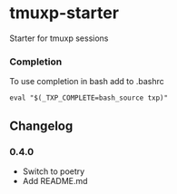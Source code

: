 # tmuxp-starter

Starter for tmuxp sessions

### Completion

To use completion in bash add to .bashrc

    eval "$(_TXP_COMPLETE=bash_source txp)"

## Changelog

### 0.4.0

* Switch to poetry
* Add README.md
